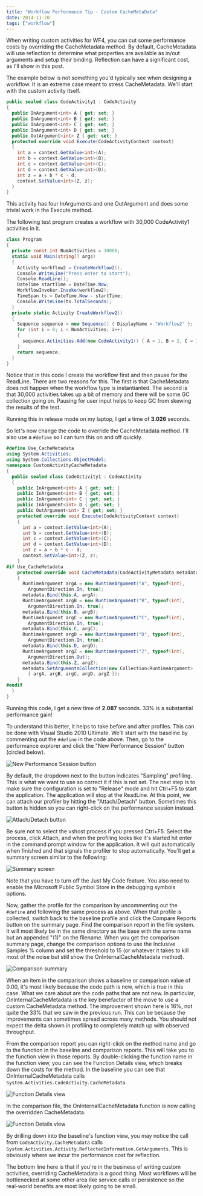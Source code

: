 ```yaml
---
title: "Workflow Performance Tip - Custom CacheMetaData"
date: 2014-11-20
tags: ["workflow"]
---
```


When writing custom activities for WF4, you can cut some performance costs by overriding the CacheMetadata method. By default, CacheMetadata will use reflection to determine what properties are available as in/out arguments and setup their binding. Reflection can have a significant cost, as I'll show in this post.

<!--more-->

The example below is not something you'd typically see when designing a workflow. It is an extreme case meant to stress CacheMetadata. We'll start with the custom activity itself.

```csharp
public sealed class CodeActivity1 : CodeActivity
{
  public InArgument<int> A { get; set; }
  public InArgument<int> B { get; set; }
  public InArgument<int> C { get; set; }
  public InArgument<int> D { get; set; }
  public OutArgument<int> Z { get; set; }
  protected override void Execute(CodeActivityContext context)
  {
    int a = context.GetValue<int>(A);
    int b = context.GetValue<int>(B);
    int c = context.GetValue<int>(C);
    int d = context.GetValue<int>(D);
    int z = a + b * c - d;
    context.SetValue<int>(Z, z);
  }
}
```

This activity has four InArguments and one OutArgument and does some trivial work in the Execute method.

The following test program creates a workflow with 30,000 CodeActivity1 activities in it.

```csharp
class Program
{
  private const int NumActivities = 30000;
  static void Main(string[] args)
  {
    Activity workflow2 = CreateWorkflow2();
    Console.WriteLine("Press enter to start");
    Console.ReadLine();
    DateTime startTime = DateTime.Now;
    WorkflowInvoker.Invoke(workflow2);
    TimeSpan ts = DateTime.Now - startTime;
    Console.WriteLine(ts.TotalSeconds);
  }
  private static Activity CreateWorkflow2()
  {
    Sequence sequence = new Sequence() { DisplayName = "Workflow2" };
    for (int i = 0; i < NumActivities; i++)
    {
      sequence.Activities.Add(new CodeActivity1() { A = 1, B = 2, C = 3, D = 4 });
    }
    return sequence;
  }
}
```

Notice that in this code I create the workflow first and then pause for the ReadLine. There are two reasons for this. The first is that CacheMetadata does not happen when the workflow type is instantianted. The second is that 30,000 activities takes up a bit of memory and there will be some GC collection going on. Pausing for user input helps to keep GC from skewing the results of the test.

Running this in release mode on my laptop, I get a time of **3.026** seconds.

So let's now change the code to override the CacheMetadata method. I'll also use a `#define` so I can turn this on and off quickly.

```csharp
#define Use_CacheMetadata
using System.Activities;
using System.Collections.ObjectModel;
namespace CustomActivityCacheMetadata
{
  public sealed class CodeActivity1 : CodeActivity
  {
    public InArgument<int> A { get; set; }
    public InArgument<int> B { get; set; }
    public InArgument<int> C { get; set; }
    public InArgument<int> D { get; set; }
    public OutArgument<int> Z { get; set; }
    protected override void Execute(CodeActivityContext context)
    {
      int a = context.GetValue<int>(A);
      int b = context.GetValue<int>(B);
      int c = context.GetValue<int>(C);
      int d = context.GetValue<int>(D);
      int z = a + b * c - d;
      context.SetValue<int>(Z, z);
    }
#if Use_CacheMetadata
    protected override void CacheMetadata(CodeActivityMetadata metadata)
    {
      RuntimeArgument argA = new RuntimeArgument("A", typeof(int), 
        ArgumentDirection.In, true);
      metadata.Bind(this.A, argA);
      RuntimeArgument argB = new RuntimeArgument("B", typeof(int), 
        ArgumentDirection.In, true);
      metadata.Bind(this.B, argB);
      RuntimeArgument argC = new RuntimeArgument("C", typeof(int), 
        ArgumentDirection.In, true);
      metadata.Bind(this.C, argC);
      RuntimeArgument argD = new RuntimeArgument("D", typeof(int), 
        ArgumentDirection.In, true);
      metadata.Bind(this.D, argD);
      RuntimeArgument argZ = new RuntimeArgument("Z", typeof(int), 
        ArgumentDirection.Out);
      metadata.Bind(this.Z, argZ);
      metadata.SetArgumentsCollection(new Collection<RuntimeArgument> 
        { argA, argB, argC, argD, argZ });
    }
#endif
  }
}
```

Running this code, I get a new time of **2.087** seconds. 33% is a substantial performance gain!

To understand this better, it helps to take before and after profiles. This can be done with Visual Studio 2010 Ultimate. We'll start with the baseline by commenting out the `#define` in the code above. Then, go to the performance explorer and click the "New Performance Session" button (circled below).

![New Performance Session button](/img/1425_CacheMetadata1.png "New Performance Session button")

By default, the dropdown next to the button indicates "Sampling" profiling. This is what we want to use so correct it if this is not set. The next step is to make sure the configuration is set to "Release" mode and hit Ctrl+F5 to start the application. The application will stop at the ReadLine. At this point, we can attach our profiler by hitting the "Attach/Detach" button. Sometimes this button is hidden so you can right-click on the performance session instead.

![Attach/Detach button](/img/8640_CacheMetadata2.png "Attach/Detach button")

Be sure not to select the vshost process if you pressed Ctrl+F5. Select the process, click Attach, and when the profiling looks like it's started hit enter in the command prompt window for the application. It will quit automatically when finished and that signals the profiler to stop automatically. You'll get a summary screen similar to the following:

![Summary screen](/img/6303_CacheMetadata3.png "Summary screen")

Note that you have to turn off the Just My Code feature. You also need to enable the Microsoft Public Symbol Store in the debugging symbols options.

Now, gather the profile for the comparison by uncommenting out the `#define` and following the same process as above. When that profile is collected, switch back to the baseline profile and click the Compare Reports button on the summary page. Find the comparison report in the file system. It will most likely be in the same directory as the base with the same name but an appended "(1)" on the filename. When you get the comparison summary page, change the comparison options to use the Inclusive Samples % column and set the threshold to 15 (or whatever it takes to kill most of the noise but still show the OnInternalCacheMetadata method).

![Comparison summary](/img/3225_CacheMetadata4.png "Comparison summary")

When an item in the comparison shows a baseline or comparison value of 0.00, it's most likely because the code path is new, which is true in this case. What we care about are the code paths that are not new. In particular, OnInternalCacheMetadata is the key benefactor of the move to use a custom CacheMetadata method. The improvement shown here is 16%, not quite the 33% that we saw in the previous run. This can be because the improvements can sometimes spread across many methods. You should not expect the delta shown in profiling to completely match up with observed throughput.

From the comparison report you can right-click on the method name and go to the function in the baseline and comparison reports. This will take you to the function view in those reports. By double-clicking the function name in the function view, you can see the Function Details view, which breaks down the costs for the method. In the baseline you can see that OnInternalCacheMetadata calls `System.Activities.CodeActivity.CacheMetadata`.

![Function Details view](/img/8831_CacheMetadata5.png "Function Details view")

In the comparison file, the OnInternalCacheMetadata function is now calling the overridden CacheMetadata.

![Function Details view](/img/5545_CacheMetadata6.png "Function Details view")

By drilling down into the baseline's function view, you may notice the call from `CodeActivity.CacheMetadata` calls `System.Activities.Activity.ReflectedInformation.GetArguments`. This is obviously where we incur the performance cost for reflection.

The bottom line here is that if you're in the business of writing custom activities, overriding CacheMetadata is a good thing. Most workflows will be bottlenecked at some other area like service calls or persistence so the real-world benefits are most likely going to be small.
